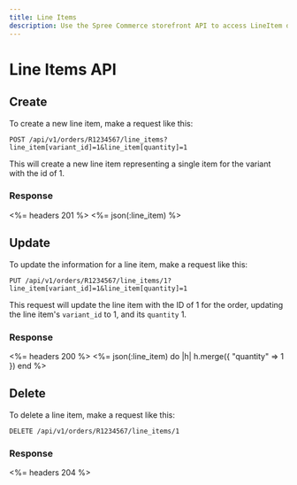 ```yaml
---
title: Line Items
description: Use the Spree Commerce storefront API to access LineItem data.
---
```


# Line Items API

## Create

To create a new line item, make a request like this:

    POST /api/v1/orders/R1234567/line_items?line_item[variant_id]=1&line_item[quantity]=1

This will create a new line item representing a single item for the variant with the id of 1.

### Response

<%= headers 201 %>
<%= json(:line_item) %>

## Update

To update the information for a line item, make a request like this:

    PUT /api/v1/orders/R1234567/line_items/1?line_item[variant_id]=1&line_item[quantity]=1

This request will update the line item with the ID of 1 for the order, updating the line item's `variant_id` to 1, and its `quantity` 1.

### Response

<%= headers 200 %>
<%= json(:line_item) do |h|
  h.merge({ "quantity" => 1 })
end %>

## Delete

To delete a line item, make a request like this:

    DELETE /api/v1/orders/R1234567/line_items/1

### Response

<%= headers 204 %>
